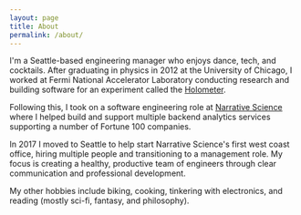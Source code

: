 ```yaml
---
layout: page
title: About
permalink: /about/
---
```


I'm a Seattle-based engineering manager who enjoys dance, tech, and cocktails. After 
graduating in physics in 2012 at the University of Chicago, I worked at Fermi National Accelerator Laboratory
conducting research and building software for an experiment called the [Holometer](https://holometer.fnal.gov/). 

Following this, I took on a software engineering role at [Narrative Science](https://narrativescience.com/) 
where I helped build and support multiple backend analytics
services supporting a number of Fortune 100 companies.

In 2017 I moved to Seattle to help start Narrative Science's first west coast office, 
hiring multiple people and transitioning to a management role. My focus is creating a
healthy, productive team of engineers through clear communication and professional development.


My other hobbies include biking, cooking, tinkering with electronics, and reading (mostly
sci-fi, fantasy, and philosophy).
